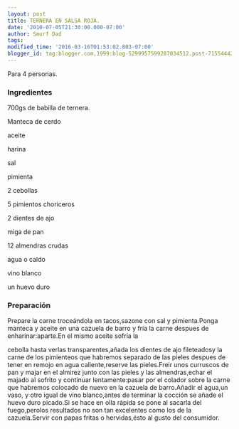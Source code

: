 ```yaml
---
layout: post
title: TERNERA EN SALSA ROJA.
date: '2010-07-05T21:30:00.000-07:00'
author: Smurf Dad
tags: 
modified_time: '2016-03-16T01:53:02.803-07:00'
blogger_id: tag:blogger.com,1999:blog-5299957599287034512.post-7155444223098800807
---
```


Para 4 personas.

<h3>Ingredientes</h3>

700gs de babilla de ternera.

Manteca de cerdo

aceite

harina

sal

pimienta

2 cebollas

5 pimientos choriceros

2 dientes de ajo

miga de pan

12 almendras crudas

agua o caldo

vino blanco

un huevo duro

<h3>Preparación</h3>

Prepare la carne troceándola en tacos,sazone con sal y pimienta.Ponga manteca y aceite en una cazuela de barro y fría la carne despues de enharinar:aparte.En el mismo aceite sofría la

cebolla hasta verlas transparentes,añada los dientes de ajo fileteadosy la carne de los pimienteos que habremos separado de las pieles despues de tener en remojo en agua caliente,reserve las pieles.Freir unos curruscos de pan y majar en el almirez junto con las pieles y las almendras,echar el majado al sofrito y continuar lentamente:pasar por el colador sobre la carne que habremos colocado de nuevo en la cazuela de barro.Añadir el agua,un vaso, y otro igual de vino blanco,antes de terminar la cocción se añade el huevo duro picado.Si se hace en olla rápida se pone al sacarla del fuego,perolos resultados no son tan excelentes como los de la cazuela.Servir con papas fritas o hervidas,ésto al gusto del consumidor.


